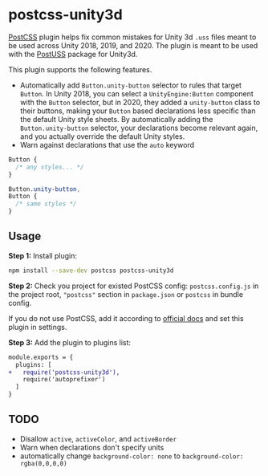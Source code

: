 # postcss-unity3d

[PostCSS] plugin helps fix common mistakes for Unity 3d `.uss` files meant to be used across Unity 2018, 2019, and 2020.
The plugin is meant to be used with the [PostUSS] package for Unity3d.

[PostCSS]: https://github.com/postcss/postcss
[PostUSS]: https://github.com/cdhanna/postuss

This plugin supports the following features.
- Automatically add `Button.unity-button` selector to rules that target `Button`. In Unity 2018, you can select a `UnityEngine:Button` component with the `Button` selector, but in 2020, they added a `unity-button` class to their buttons, making your `Button` based declarations less specific than the default Unity style sheets. By automatically adding the `Button.unity-button` selector, your declarations become relevant again, and you actually override the default Unity styles.
- Warn against declarations that use the `auto` keyword  

```css
Button {
  /* any styles... */
}
```

```css
Button.unity-button,
Button {
  /* same styles */
}
```


## Usage

**Step 1:** Install plugin:

```sh
npm install --save-dev postcss postcss-unity3d
```

**Step 2:** Check you project for existed PostCSS config: `postcss.config.js`
in the project root, `"postcss"` section in `package.json`
or `postcss` in bundle config.

If you do not use PostCSS, add it according to [official docs]
and set this plugin in settings.

**Step 3:** Add the plugin to plugins list:

```diff
module.exports = {
  plugins: [
+   require('postcss-unity3d'),
    require('autoprefixer')
  ]
}
```

## TODO
- Disallow `active`, `activeColor`, and `activeBorder` 
- Warn when declarations don't specify units
- automatically change `background-color: none` to `background-color: rgba(0,0,0,0)`

[official docs]: https://github.com/postcss/postcss#usage
